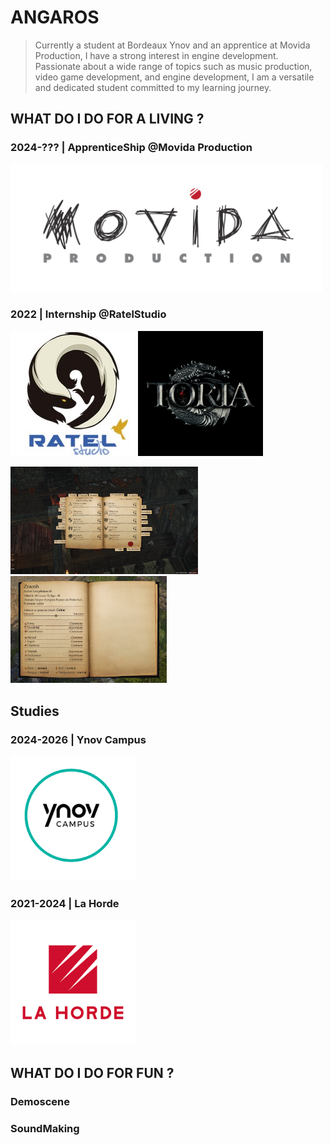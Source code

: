 # ANGAROS

> Currently a student at Bordeaux Ynov and an apprentice at Movida Production, I have a strong interest in engine development.
Passionate about a wide range of topics such as music production, video game development, and engine development, I am a versatile and dedicated student committed to my learning journey.


## WHAT DO I DO FOR A LIVING ?

### 2024-??? | ApprenticeShip @Movida Production 

<img src="images/logo_movida.png" width=500px>

### 2022 | Internship @RatelStudio

<img src="images/logo_ratel.jpg" width=200px> <img src="images/logo_toria.png" width=200px>

<img src="images/work_ratel_1.png" width=300px><img src="images/work_ratel_2.png" width=250px>

## Studies

### 2024-2026 | Ynov Campus 

<img src="images/logo_ynov.png" width=200px>

### 2021-2024 | La Horde

<img src="images/logo_la_horde.png" width=200px>

## WHAT DO I DO FOR FUN ?

### Demoscene 

### SoundMaking




